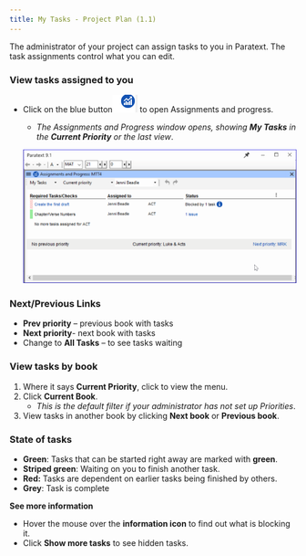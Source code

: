 ```yaml
---
title: My Tasks - Project Plan (1.1)
---
```

The administrator of your project can assign tasks to you in Paratext. The task assignments control what you can edit.

### View tasks assigned to you

-  Click on the blue button![](../../media/9c6773b2653dfd507ecbec0fd0936b7b.png) to open Assignments and progress.  
    -  *The Assignments and Progress window opens, showing **My Tasks** in the **Current Priority** or the last view*.

    ![](../../media/20bad269ca95f26709b19224ef499847.png)

### Next/Previous Links

-  **Prev priority** – previous book with tasks
-  **Next priority**- next book with tasks
-  Change to **All Tasks** – to see tasks waiting

### View tasks by book

1.  Where it says **Current Priority**, click to view the menu.
1.  Click **Current Book**.  
    -  *This is the default filter if your administrator has not set up Priorities*.
1.  View tasks in another book by clicking **Next book** or **Previous book**.

### State of tasks

- **Green**: Tasks that can be started right away are marked with **green**.
- **Striped green**: Waiting on you to finish another task.
- **Red:** Tasks are dependent on earlier tasks being finished by others.
- **Grey**: Task is complete

**See more information**
-  Hover the mouse over the **information icon** to find out what is blocking it.
-  Click **Show more tasks** to see hidden tasks.






